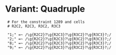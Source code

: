 # Variant: Quadruple

<!-- %% svg-grid: code -->

~~~~
 # For the constraint 1289 and cells
 # R2C2, R2C3, R3C2, R3C3

 "1;" =~ /\g{R2C2}?\g{R2C3}?\g{R3C2}?\g{R3C3}?;/
 "2;" =~ /\g{R2C2}?\g{R2C3}?\g{R3C2}?\g{R3C3}?;/
 "8;" =~ /\g{R2C2}?\g{R2C3}?\g{R3C2}?\g{R3C3}?;/
 "9;" =~ /\g{R2C2}?\g{R2C3}?\g{R3C2}?\g{R3C3}?;/
~~~~
